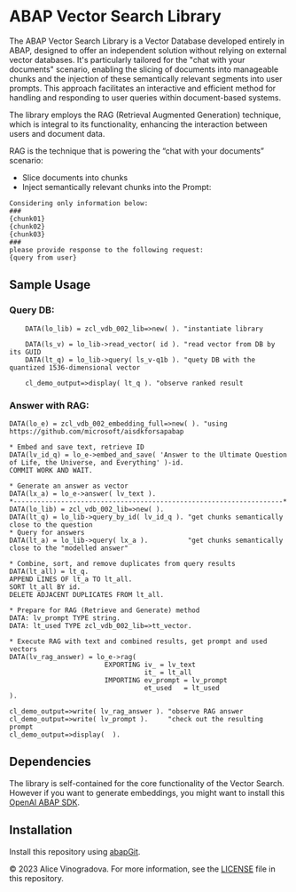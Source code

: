 # ABAP Vector Search Library

The ABAP Vector Search Library is a Vector Database developed entirely in ABAP, designed to offer an independent solution without relying on external vector databases. It's particularly tailored for the "chat with your documents" scenario, enabling the slicing of documents into manageable chunks and the injection of these semantically relevant segments into user prompts. This approach facilitates an interactive and efficient method for handling and responding to user queries within document-based systems.

The library employs the RAG (Retrieval Augmented Generation) technique, which is integral to its functionality, enhancing the interaction between users and document data.

RAG is the technique that is powering the “chat with your documents” scenario:
 - Slice documents into chunks
 - Inject semantically relevant chunks into the Prompt:
```code
Considering only information below:
###
{chunk01}
{chunk02}
{chunk03}
###
please provide response to the following request: 
{query from user}
```

## Sample Usage

### Query DB:
```ABAP
    DATA(lo_lib) = zcl_vdb_002_lib=>new( ). "instantiate library

    DATA(ls_v) = lo_lib->read_vector( id ). "read vector from DB by its GUID
    DATA(lt_q) = lo_lib->query( ls_v-q1b ). "quety DB with the quantized 1536-dimensional vector

    cl_demo_output=>display( lt_q ). "observe ranked result
```
### Answer with RAG:
```abap
DATA(lo_e) = zcl_vdb_002_embedding_full=>new( ). "using https://github.com/microsoft/aisdkforsapabap

* Embed and save text, retrieve ID
DATA(lv_id_q) = lo_e->embed_and_save( 'Answer to the Ultimate Question of Life, the Universe, and Everything' )-id.
COMMIT WORK AND WAIT.

* Generate an answer as vector
DATA(lx_a) = lo_e->answer( lv_text ).
*--------------------------------------------------------------------*
DATA(lo_lib) = zcl_vdb_002_lib=>new( ).
DATA(lt_q) = lo_lib->query_by_id( lv_id_q ). "get chunks semantically close to the question
* Query for answers
DATA(lt_a) = lo_lib->query( lx_a ).          "get chunks semantically close to the "modelled answer"

* Combine, sort, and remove duplicates from query results
DATA(lt_all) = lt_q.
APPEND LINES OF lt_a TO lt_all.
SORT lt_all BY id.
DELETE ADJACENT DUPLICATES FROM lt_all.

* Prepare for RAG (Retrieve and Generate) method
DATA: lv_prompt TYPE string.
DATA: lt_used TYPE zcl_vdb_002_lib=>tt_vector.

* Execute RAG with text and combined results, get prompt and used vectors
DATA(lv_rag_answer) = lo_e->rag(
                        EXPORTING iv_ = lv_text
                                  it_ = lt_all
                        IMPORTING ev_prompt = lv_prompt
                                  et_used   = lt_used
).

cl_demo_output=>write( lv_rag_answer ). "observe RAG answer
cl_demo_output=>write( lv_prompt ).     "check out the resulting prompt
cl_demo_output=>display(  ).
```

## Dependencies

The library is self-contained for the core functionality of the Vector Search.
However if you want to generate embeddings, you might want to install this [OpenAI ABAP SDK](https://github.com/microsoft/aisdkforsapabap).

## Installation

Install this repository using [abapGit](https://github.com/abapGit/abapGit#abapgit).

© 2023 Alice Vinogradova. For more information, see the [LICENSE](LICENSE) file in this repository.
